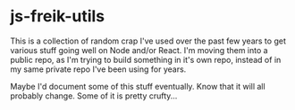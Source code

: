 # js-freik-utils

This is a collection of random crap I've used over the past few years
to get various stuff going well on Node and/or React. I'm moving them
into a public repo, as I'm trying to build something in it's own repo,
instead of in my same private repo I've been using for years.

Maybe I'd document some of this stuff eventually. Know that it will all
probably change. Some of it is pretty crufty...
